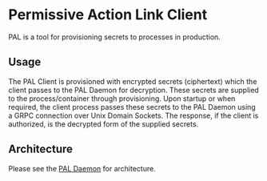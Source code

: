 # Permissive Action Link Client
PAL is a tool for provisioning secrets to processes in production.
## Usage
The PAL Client is provisioned with encrypted secrets (ciphertext) which the client passes to the PAL Daemon for decryption.  These secrets are supplied to the process/container through provisioning.  Upon startup or when required, the client process passes these secrets to the PAL Daemon using a GRPC connection over Unix Domain Sockets.  The response, if the client is authorized, is the decrypted form of the supplied secrets.

## Architecture
Please see the [PAL Daemon](../pal-d/README.md) for architecture.
